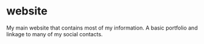 # website
My main website that contains most of my information. A basic portfolio and linkage to many of my social contacts.
